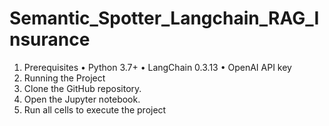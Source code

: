 # Semantic_Spotter_Langchain_RAG_Insurance

1. Prerequisites
  •	Python 3.7+
  •	LangChain 0.3.13
  •	OpenAI API key 
2. Running the Project
  1.	Clone the GitHub repository.
  2.	Open the Jupyter notebook.
  3.	Run all cells to execute the project
